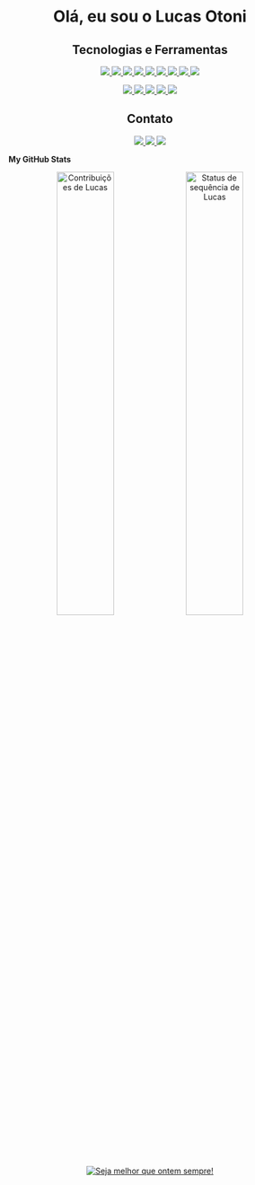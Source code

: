 <div align="center">
    <h1>Olá, eu sou o Lucas Otoni </h1>
</div>

<div align="center">
    <h2> Tecnologias e Ferramentas</h2>
    <p>
        <a href="https://skillicons.dev">
            <img src="https://skillicons.dev/icons?i=bash" />
        </a>
        <a href="https://github.com">
            <img src="https://skillicons.dev/icons?i=github" />
        </a>
        <a href="https://skillicons.dev">
            <img src="https://skillicons.dev/icons?i=html" />
        </a>
        <a href="https://skillicons.dev">
            <img src="https://skillicons.dev/icons?i=css" />
        </a>
        <a href="https://skillicons.dev">
            <img src="https://skillicons.dev/icons?i=react" />
        </a>
        <a href="https://www.python.org">
            <img src="https://skillicons.dev/icons?i=redux" />
        </a>
        <a href="https://skillicons.dev">
            <img src="https://skillicons.dev/icons?i=js" />
        </a>
        <a href="https://skillicons.dev">
            <img src="https://skillicons.dev/icons?i=nodejs" />
        </a>
        <a href="https://skillicons.dev">
            <img src="https://skillicons.dev/icons?i=ts" />
        </a>
    </p>
    <p>
        <a href="https://skillicons.dev">
            <img src="https://skillicons.dev/icons?i=mysql" />
        </a>
        <a href="https://skillicons.dev">
            <img src="https://skillicons.dev/icons?i=mongodb" />
        </a>
        <a href="https://www.python.org">
            <img src="https://skillicons.dev/icons?i=py" />
        </a>
        <a href="https://www.python.org">
            <img src="https://skillicons.dev/icons?i=tailwind" />
        </a>
       <a href="https://www.python.org">
            <img src="https://skillicons.dev/icons?i=express" />
        </a>
    </p>
</div>

<div align="center">
  <h2>Contato</h2>
  <a href="https://discord.com/users/Otoni#8437">
            <img src="https://skillicons.dev/icons?i=discord" />
        </a>
  <a href="https://www.instagram.com/lucottoni/">
            <img src="https://skillicons.dev/icons?i=instagram" />
        </a>
  <a href="https://www.linkedin.com/in/lucas-otoni-dev/">
            <img src="https://skillicons.dev/icons?i=linkedin" />
        </a>
</div>

<b>My GitHub Stats</b>

<div align="center">
    <img src="https://github-readme-stats.vercel.app/api?username=LucasOAssuncao&theme=dark&border_radius=5&locale=pt-br&date_format=j%20M%5B%20Y%5D&bg_color=000000&ring=FF0000&icon_color=FF0000&title_color=FF0000&text_color=FFFFFF&show_icons=true&include_all_commits=true&count_private=true" width=45% alt="Contribuições de Lucas">
    <img src="https://streak-stats.demolab.com?user=LucasOAssuncao&theme=dark&border_radius=5&locale=pt-br&date_format=j%20M%5B%20Y%5D&background=000000&fire=FF0000&ring=FF0000&currStreakLabel=FFFFFF" width=45% alt="Status de sequência de Lucas">
</div>

<br>

<div align="center" >
    <a href="https://git.io/typing-svg"><img src="https://readme-typing-svg.demolab.com?font=Fira+Code&size=35&duration=3500&pause=1000&color=F7F7F7&width=750&height=60&lines=Seja melhor que ontem sempre!" alt="Seja melhor que ontem sempre!" /></a>
</div>
